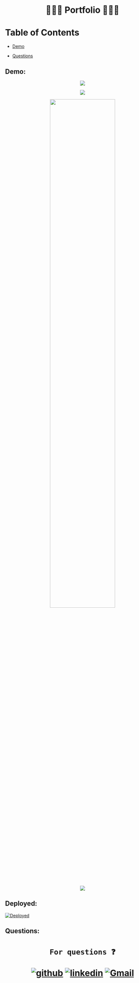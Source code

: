 
<h1 align="center", margin="5%">                      👨🏻‍💻  Portfolio 👨🏻‍💻 </h1>



<h1> Table of Contents </h1>

* [Demo](#Demo)

* [Questions](#Questions)


## Demo:

<p align="center">
<img src="https://user-images.githubusercontent.com/77207167/112416061-55da9380-8cfb-11eb-87da-3acc64f70b84.jpg" >
</p>

<p align="center">
<img  src="https://user-images.githubusercontent.com/77207167/112416130-760a5280-8cfb-11eb-8702-cfc9311c96e8.jpg" >
</p>


<p align="center">
<img src="https://user-images.githubusercontent.com/77207167/112082317-8388d680-8b5b-11eb-9672-81bb81ed0087.jpg" width="65%" height="65%">
</p>
<p align="center">
<img src="https://user-images.githubusercontent.com/77207167/112416160-815d7e00-8cfb-11eb-8cba-aee974c9b4a5.jpg">
</p>


</h1>

## Deployed:

[![Deployed](https://user-images.githubusercontent.com/77207167/111052614-58e7a100-842a-11eb-834d-21aa5fa25e2e.png)][H]

[H]: https://fatihay53.github.io/portfolio/

## Questions:
   
<h1 align="center">

     For questions ❓ 

                              
[![github](https://user-images.githubusercontent.com/77207167/111052614-58e7a100-842a-11eb-834d-21aa5fa25e2e.png)][1]
[![linkedin](https://user-images.githubusercontent.com/77207167/111052328-d362f180-8427-11eb-93b2-db395a9da005.png)][2]
[![Gmail](https://user-images.githubusercontent.com/77207167/111044783-9e02d780-8418-11eb-80c7-65c663549a9e.png)][3] 



[1]: https://github.com/fatihay53
[2]: https://www.linkedin.com/in/fatih-sultan-ay-211689181
[3]: mailto:f.sultanay@gmail.com


</h1>



